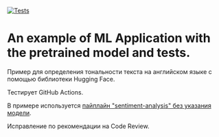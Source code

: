 [![Tests](https://github.com/sozykin/ml_fastapi_tests/actions/workflows/python-app.yml/badge.svg)](https://github.com/sozykin/ml_fastapi_tests/actions/workflows/python-app.yml)

# An example of ML Application with the pretrained model and tests.

Пример для определения тональности текста на английском языке с помощью библиотеки Hugging Face.

Тестирует GitHub Actions.

В примере используется [пайплайн "sentiment-analysis" без указания модели](https://huggingface.co/tasks/text-classification).

Исправление по рекомендации на Code Review.

